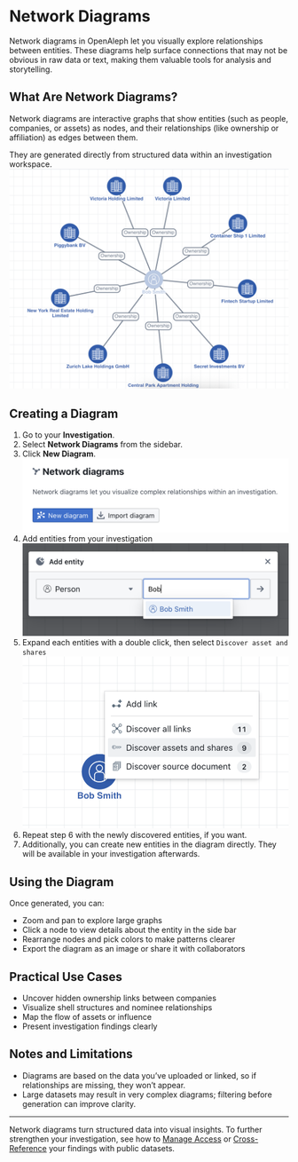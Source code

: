 # Network Diagrams

Network diagrams in OpenAleph let you visually explore relationships between entities. These diagrams help surface connections that may not be obvious in raw data or text, making them valuable tools for analysis and storytelling.

## What Are Network Diagrams?

Network diagrams are interactive graphs that show entities (such as people, companies, or assets) as nodes, and their relationships (like ownership or affiliation) as edges between them.

They are generated directly from structured data within an investigation workspace.
![Screenshot of a network diagram](../../assets/images/dia.png)



## Creating a Diagram

1. Go to your **Investigation**.
2. Select **Network Diagrams** from the sidebar.
3. Click **New Diagram**.
![Screenshot of the new network diagram dialog](../../assets/images/new_dia.png)
4. Add entities from your investigation
![Screenshot of the add entity to network diagram dialog](../../assets/images/add_to_dia.png)
5. Expand each entities with a double click, then select `Discover asset and shares`
![Screenshot of the expand entity to network diagram dialog](../../assets/images/expand_dia.png)
6. Repeat step 6 with the newly discovered entities, if you want.
7. Additionally, you can create new entities in the diagram directly. They will be available in your investigation afterwards.


## Using the Diagram

Once generated, you can:

- Zoom and pan to explore large graphs
- Click a node to view details about the entity in the side bar
- Rearrange nodes and pick colors to make patterns clearer
- Export the diagram as an image or share it with collaborators

## Practical Use Cases

- Uncover hidden ownership links between companies
- Visualize shell structures and nominee relationships
- Map the flow of assets or influence
- Present investigation findings clearly

## Notes and Limitations

- Diagrams are based on the data you’ve uploaded or linked, so if relationships are missing, they won’t appear.
- Large datasets may result in very complex diagrams; filtering before generation can improve clarity.

---

Network diagrams turn structured data into visual insights. To further strengthen your investigation, see how to [Manage Access](manage-access.md) or [Cross-Reference](cross-reference.md) your findings with public datasets.
